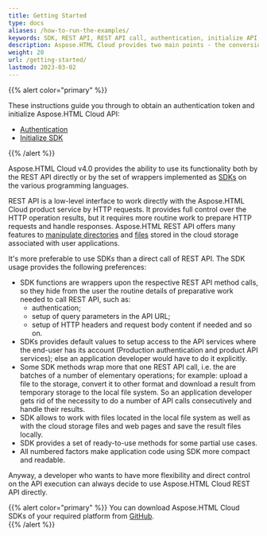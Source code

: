 ```yaml
---
title: Getting Started
type: docs
aliases: /how-to-run-the-examples/
keywords: SDK, REST API, REST API call, authentication, initialize API, SDK, HTTP requests
description: Aspose.HTML Cloud provides two main points - the conversion feature and the cloud storage access functionality. This article introduces you  with Aspose.HTML Cloud v4.0 abilities to use its functionality both by the REST API directly or by the set of wrappers implemented as SDKs on the various programming languages.
weight: 20
url: /getting-started/
lastmod: 2023-03-02
---
```


{{% alert color="primary" %}} 

These instructions guide you through to obtain an authentication token and initialize Aspose.HTML Cloud API:

 - [Authentication](/html/getting-started/authentication/) 
 - [Initialize SDK](/html/getting-started/initialize-sdk/) 

{{% /alert %}} 

Aspose.HTML Cloud v4.0 provides the ability to use its functionality both by the REST API directly or by the set of wrappers implemented as [SDKs](/html/available-sdks/) on the various programming languages.

REST API is a low-level interface to work directly with the Aspose.HTML Cloud product service by HTTP requests. It provides full control over the HTTP operation results, but it requires more routine work to prepare HTTP requests and handle responses. Aspose.HTML REST API offers many features to [manipulate directories](/html/storage-api/working-with-folders-in-storage/) and [files](/html/storage-api/working-with-files-in-storage/) stored in the cloud storage associated with user applications. 

It's more preferable to use SDKs than a direct call of REST API. The SDK usage provides the following preferences:

- SDK functions are wrappers upon the respective REST API method calls, so they hide from the user the routine details of preparative work needed to call REST API, such as:
  -  authentication; 
  -  setup of query parameters in the API URL;
  -  setup of HTTP headers and request body content if needed and so on.
- SDKs provides default values to setup access to the API services where the end-user has its account (Production authentication and product API services); else an application developer would have to do it explicitly. 
- Some SDK methods wrap more that one REST API call, i.e. the are batches of a number of elementary operations; for example: upload a file to the storage, convert it to other format and download a result from temporary storage to the local file system. So an application developer gets rid of the necessity to do a number of API calls consecutively and handle their results.
- SDK allows to work with files located in the local file system as well as with the cloud storage files and web pages and save the result files locally.
- SDK provides a set of ready-to-use methods for some partial use cases.
- All numbered factors make application code using SDK more compact and readable.

Anyway, a developer who wants to have more flexibility and direct control on the API execution can always decide to use Aspose.HTML Cloud REST API directly. 

{{% alert color="primary" %}} 
You can download Aspose.HTML Cloud SDKs of your required platform from [GitHub](https://github.com/aspose-html-cloud/).  
{{% /alert %}} 